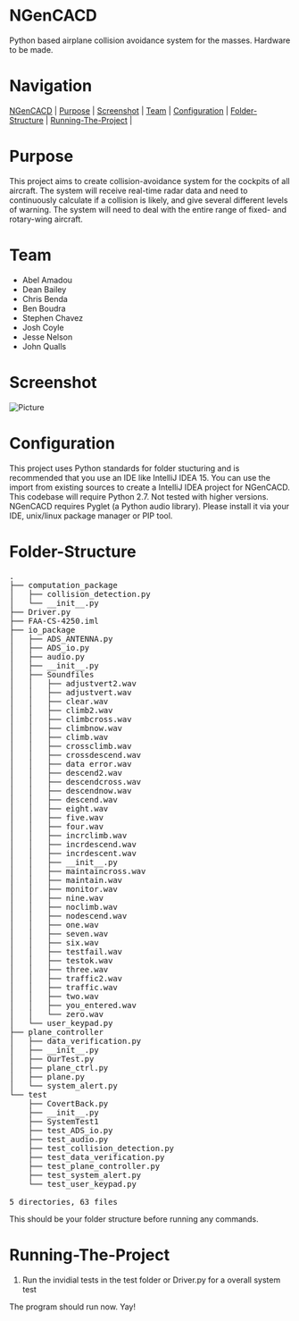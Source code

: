 NGenCACD
=========
Python based airplane collision avoidance system for the masses. Hardware to be made.

Navigation
=================
[NGenCACD](#ngencacd) |
[Purpose](#purpose) |
[Screenshot](#screenshot) |
[Team](#team) |
[Configuration](#configuration) |
[Folder-Structure](#folder-structure) |
[Running-The-Project](#running-the-project) |

Purpose
====================
This project aims to create collision-avoidance system for the cockpits of all aircraft. The system will receive real-time radar data and need to continuously calculate if a collision is likely, and give several different levels of warning. The system will need to deal with the entire range of fixed- and rotary-wing aircraft.

Team
=====================
<ul>
<li>Abel Amadou</li> 
<li>Dean Bailey</li>
<li>Chris Benda</li> 
<li>Ben Boudra</li>
<li>Stephen Chavez</li>
<li>Josh Coyle</li>
<li>Jesse Nelson</li>
<li>John Qualls</li>
</ul>

Screenshot
==============================
![Picture](http://i.imgur.com/vUA89JK.png)

Configuration
==============================
This project uses Python standards for folder stucturing and is recommended that you use an IDE like IntelliJ IDEA 15. You can use the import from existing sources to create a IntelliJ IDEA project for NGenCACD. This codebase will require Python 2.7. Not tested with higher versions. NGenCACD requires Pyglet (a Python audio library). Please install it via your IDE, unix/linux package manager or PIP tool.

Folder-Structure
==============================
<pre>
.
├── computation_package
│   ├── collision_detection.py
│   └── __init__.py
├── Driver.py
├── FAA-CS-4250.iml
├── io_package
│   ├── ADS_ANTENNA.py
│   ├── ADS_io.py
│   ├── audio.py
│   ├── __init__.py
│   ├── Soundfiles
│   │   ├── adjustvert2.wav
│   │   ├── adjustvert.wav
│   │   ├── clear.wav
│   │   ├── climb2.wav
│   │   ├── climbcross.wav
│   │   ├── climbnow.wav
│   │   ├── climb.wav
│   │   ├── crossclimb.wav
│   │   ├── crossdescend.wav
│   │   ├── data error.wav
│   │   ├── descend2.wav
│   │   ├── descendcross.wav
│   │   ├── descendnow.wav
│   │   ├── descend.wav
│   │   ├── eight.wav
│   │   ├── five.wav
│   │   ├── four.wav
│   │   ├── incrclimb.wav
│   │   ├── incrdescend.wav
│   │   ├── incrdescent.wav
│   │   ├── __init__.py
│   │   ├── maintaincross.wav
│   │   ├── maintain.wav
│   │   ├── monitor.wav
│   │   ├── nine.wav
│   │   ├── noclimb.wav
│   │   ├── nodescend.wav
│   │   ├── one.wav
│   │   ├── seven.wav
│   │   ├── six.wav
│   │   ├── testfail.wav
│   │   ├── testok.wav
│   │   ├── three.wav
│   │   ├── traffic2.wav
│   │   ├── traffic.wav
│   │   ├── two.wav
│   │   ├── you_entered.wav
│   │   └── zero.wav
│   └── user_keypad.py
├── plane_controller
│   ├── data_verification.py
│   ├── __init__.py
│   ├── OurTest.py
│   ├── plane_ctrl.py
│   ├── plane.py
│   └── system_alert.py
└── test
    ├── CovertBack.py
    ├── __init__.py
    ├── SystemTest1
    ├── test_ADS_io.py
    ├── test_audio.py
    ├── test_collision_detection.py
    ├── test_data_verification.py
    ├── test_plane_controller.py
    ├── test_system_alert.py
    └── test_user_keypad.py

5 directories, 63 files
</pre>

This should be your folder structure before running any commands.


Running-The-Project
===================
<ol>
<li>Run the invidial tests in the test folder or Driver.py for a overall system test</li>
</ol>

The program should run now. Yay!
